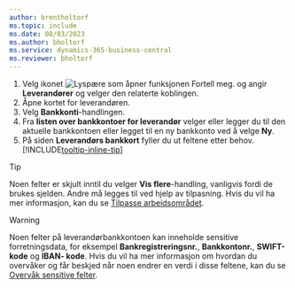 ```yaml
---
author: brentholtorf
ms.topic: include
ms.date: 08/03/2023
ms.author: bholtorf
ms.service: dynamics-365-business-central
ms.reviewer: bholtorf
---
```


1. Velg ikonet ![Lyspære som åpner funksjonen Fortell meg.](../media/ui-search/search_small.png "Fortell hva du vil gjøre") og angir **Leverandører** og velger den relaterte koblingen.
2. Åpne kortet for leverandøren.
3. Velg **Bankkonti**-handlingen.
4. Fra **listen over bankkontoer for leverandør** velger eller legger du til den aktuelle bankkontoen eller legget til en ny bankkonto ved å velge **Ny**.
5. På siden **Leverandørs bankkort** fyller du ut feltene etter behov. [!INCLUDE[tooltip-inline-tip](../includes/tooltip-inline-tip_md.md)]

> [!TIP]
> Noen felter er skjult inntil du velger **Vis flere**-handling, vanligvis fordi de brukes sjelden. Andre må legges til ved hjelp av tilpasning. Hvis du vil ha mer informasjon, kan du se [Tilpasse arbeidsområdet](../ui-personalization-user.md).

> [!WARNING]
> Noen felter på leverandørbankkontoen kan inneholde sensitive forretningsdata, for eksempel **Bankregistreringsnr.**, **Bankkontonr.**, **SWIFT-kode** og **IBAN- kode**. Hvis du vil ha mer informasjon om hvordan du overvåker og får beskjed når noen endrer en verdi i disse feltene, kan du se [Overvåk sensitive felter](../across-log-changes.md#monitor-sensitive-fields).
